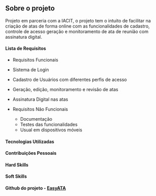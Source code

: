 ## Sobre o projeto

Projeto em parceria com a IACIT, o projeto tem o intuito de facilitar na criação de atas de forma online com as funcionalidades de cadastro, controle de acesso geração e monitoramento de ata de reunião com assinatura digital.

#### Lista de Requisitos

- Requisitos Funcionais
 - Sistema de Login
 - Cadastro de Usuários com diferentes perfis de acesso
 - Geração, edição, monitoramento e revisão de atas
 - Assinatura Digital nas atas  

- Requisitos Não Funcionais 
  - Documentação
  - Testes das funcionalidades
  - Usual em dispositivos móveis

#### Tecnologias Utilizadas


#### Contribuições Pessoais

#### Hard Skills

#### Soft Skills

#### Github do projeto - [EasyATA](https://github.com/DaviNeves0/EasyATA)
